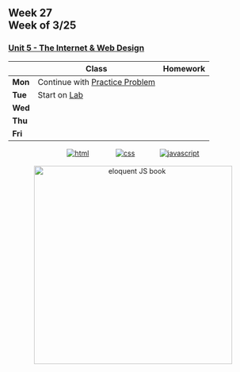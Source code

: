## Week 27 <br>Week of 3/25

### [Unit 5 - The Internet & Web Design](/apcsp/curriculum/7)

|         | Class | Homework |
| ------- | ----- | -------- |
| **Mon** |Continue with [Practice Problem](https://cs50.harvard.edu/ap/2024/problems/8/redo/) |  |
| **Tue** |Start on [Lab](https://cs50.harvard.edu/ap/2024/curriculum/x/labs/8/) |  |
| **Wed** | |  |
| **Thu** | |  |
| **Fri** | |  |


<div style="text-align:center">
<a href="https://www.w3schools.com/html" target="_blank"><img src="\apcsp\assets\img\html-icon.jpg" alt="html" style="padding: 0px 25px"></a> <a href="https://www.w3schools.com/css" target="_blank"><img src="\apcsp\assets\img\css-icon.jpg" alt="css" style="padding: 0px 25px"></a><a href="https://www.w3schools.com/js" target="_blank"><img src="\apcsp\assets\img\js-icon.jpg" alt="javascript" style="padding: 0px 25px"></a>
</div>

<br>
<div style="text-align:center">
<a href="https://eloquentjavascript.net/" target="_blank"><img src="https://eloquentjavascript.net/img/cover.jpg" alt="eloquent JS book" height="400px"></a>
</div>

<meta http-equiv="refresh" content="300"/>
